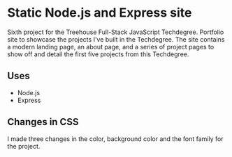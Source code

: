 # Static Node.js and Express site
Sixth project for the Treehouse Full-Stack JavaScript Techdegree. Portfolio site to showcase the projects I've built in the Techdegree. The site contains a modern landing page, an about page, and a series of project pages to show off and detail the first five projects from this Techdegree.

## Uses
* Node.js
* Express

## Changes in CSS
I made three changes in the color, background color and the font family for the project.